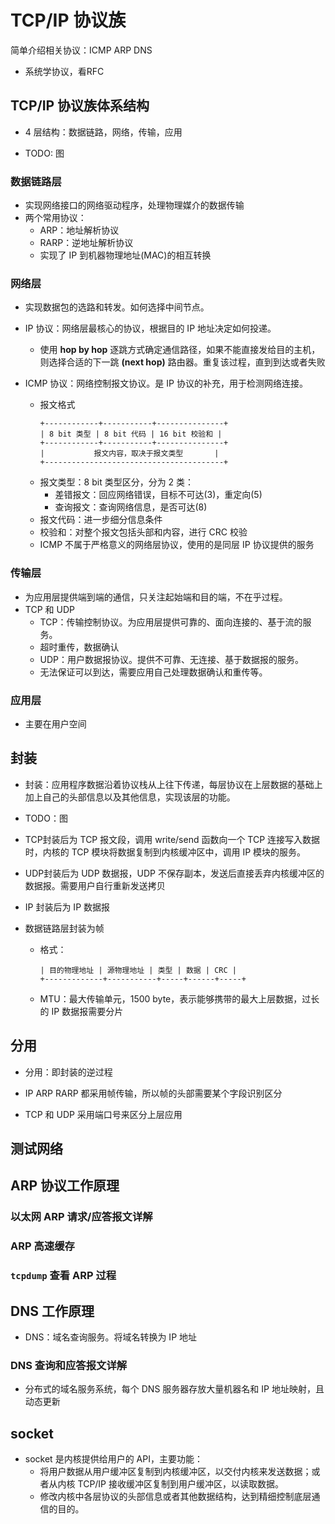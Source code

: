 # TCP/IP 协议族

简单介绍相关协议：ICMP ARP DNS

- 系统学协议，看RFC

## TCP/IP 协议族体系结构

- 4 层结构：数据链路，网络，传输，应用

- TODO: 图

### 数据链路层

- 实现网络接口的网络驱动程序，处理物理媒介的数据传输
- 两个常用协议：  
    - ARP：地址解析协议
    - RARP：逆地址解析协议
    - 实现了 IP 到机器物理地址(MAC)的相互转换


### 网络层

- 实现数据包的选路和转发。如何选择中间节点。
- IP 协议：网络层最核心的协议，根据目的 IP 地址决定如何投递。
    - 使用 **hop by hop** 逐跳方式确定通信路径，如果不能直接发给目的主机，则选择合适的下一跳 **(next hop)** 路由器。重复该过程，直到到达或者失败

- ICMP 协议：网络控制报文协议。是 IP 协议的补充，用于检测网络连接。
    - 报文格式
        ```
        +------------+-----------+---------------+
        | 8 bit 类型 | 8 bit 代码 | 16 bit 校验和 |
        +------------+-----------+---------------+
        |           报文内容，取决于报文类型       |
        +----------------------------------------+
        ```
    - 报文类型：8 bit 类型区分，分为 2 类：
        - 差错报文：回应网络错误，目标不可达(3)，重定向(5)
        - 查询报文：查询网络信息，是否可达(8)
    - 报文代码：进一步细分信息条件
    - 校验和：对整个报文包括头部和内容，进行 CRC 校验
    - ICMP 不属于严格意义的网络层协议，使用的是同层 IP 协议提供的服务

### 传输层

- 为应用层提供端到端的通信，只关注起始端和目的端，不在乎过程。
- TCP 和 UDP
    - TCP：传输控制协议。为应用层提供可靠的、面向连接的、基于流的服务。
    - 超时重传，数据确认
    - UDP：用户数据报协议。提供不可靠、无连接、基于数据报的服务。
    - 无法保证可以到达，需要应用自己处理数据确认和重传等。
    

### 应用层

- 主要在用户空间

## 封装

- 封装：应用程序数据沿着协议栈从上往下传递，每层协议在上层数据的基础上加上自己的头部信息以及其他信息，实现该层的功能。

- TODO：图

- TCP封装后为 TCP 报文段，调用 write/send 函数向一个 TCP 连接写入数据时，内核的 TCP 模块将数据复制到内核缓冲区中，调用 IP 模块的服务。

- UDP封装后为 UDP 数据报，UDP 不保存副本，发送后直接丢弃内核缓冲区的数据报。需要用户自行重新发送拷贝

- IP 封装后为 IP 数据报

- 数据链路层封装为帧
    - 格式：
        ```
        | 目的物理地址 | 源物理地址 | 类型 | 数据 | CRC |
        +-------------+-----------+-----+------+-----+
        ```
    - MTU：最大传输单元，1500 byte，表示能够携带的最大上层数据，过长的 IP 数据报需要分片


## 分用

- 分用：即封装的逆过程

- IP ARP RARP 都采用帧传输，所以帧的头部需要某个字段识别区分

- TCP 和 UDP 采用端口号来区分上层应用


## 测试网络

## ARP 协议工作原理

### 以太网 ARP 请求/应答报文详解

### ARP 高速缓存

### `tcpdump` 查看 ARP 过程

## DNS 工作原理

- DNS：域名查询服务。将域名转换为 IP 地址

### DNS 查询和应答报文详解

- 分布式的域名服务系统，每个 DNS 服务器存放大量机器名和 IP 地址映射，且动态更新


## socket

- socket 是内核提供给用户的 API，主要功能：
    - 将用户数据从用户缓冲区复制到内核缓冲区，以交付内核来发送数据；或者从内核 TCP/IP 接收缓冲区复制到用户缓冲区，以读取数据。
    - 修改内核中各层协议的头部信息或者其他数据结构，达到精细控制底层通信的目的。